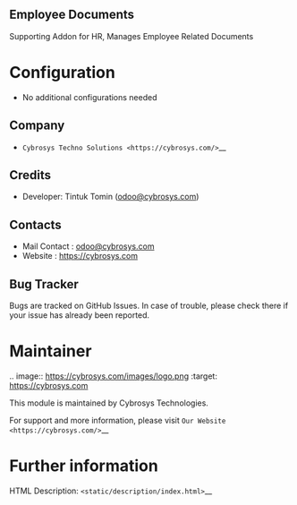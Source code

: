 Employee Documents
------------------
Supporting Addon for HR, Manages Employee Related Documents


Configuration
=============
* No additional configurations needed

Company
-------
* `Cybrosys Techno Solutions <https://cybrosys.com/>`__

Credits
-------
* Developer: Tintuk Tomin (odoo@cybrosys.com)

Contacts
--------
* Mail Contact : odoo@cybrosys.com
* Website : https://cybrosys.com

Bug Tracker
-----------
Bugs are tracked on GitHub Issues. In case of trouble, please check there if your issue has already been reported.

Maintainer
==========
.. image:: https://cybrosys.com/images/logo.png
   :target: https://cybrosys.com

This module is maintained by Cybrosys Technologies.

For support and more information, please visit `Our Website <https://cybrosys.com/>`__

Further information
===================
HTML Description: `<static/description/index.html>`__


